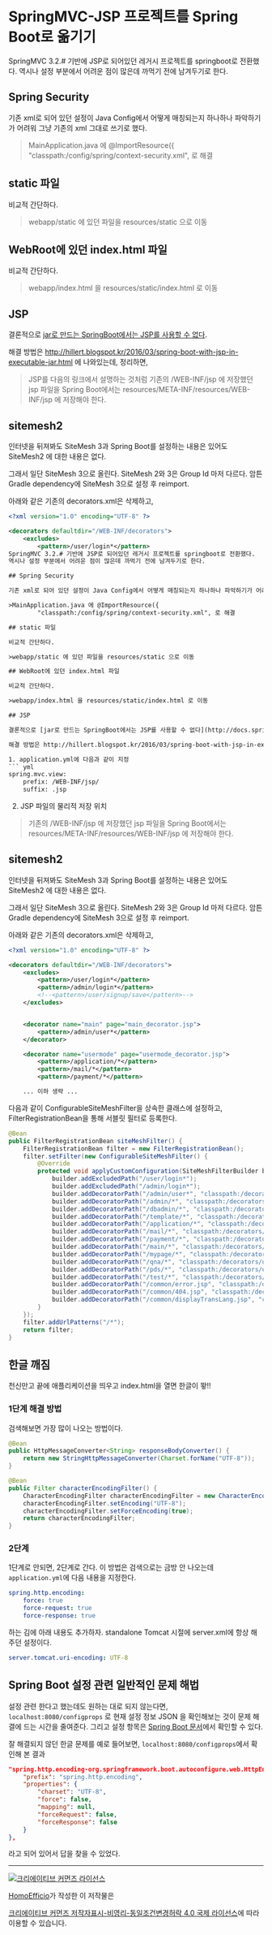 # SpringMVC-JSP 프로젝트를 Spring Boot로 옮기기

SpringMVC 3.2.# 기반에 JSP로 되어있던 레거시 프로젝트를 springboot로 전환했다.
역시나 설정 부분에서 어려운 점이 많은데 까먹기 전에 남겨두기로 한다.

## Spring Security

기존 xml로 되어 있던 설정이 Java Config에서 어떻게 매칭되는지 하나하나 파악하기가 어려워 그냥 기존의 xml 그대로 쓰기로 했다.

>MainApplication.java 에 @ImportResource({
        "classpath:/config/spring/context-security.xml", 로 해결

## static 파일

비교적 간단하다.

>webapp/static 에 있던 파일을 resources/static 으로 이동

## WebRoot에 있던 index.html 파일

비교적 간단하다.

>webapp/index.html 을 resources/static/index.html 로 이동

## JSP

결론적으로 [jar로 만드는 SpringBoot에서는 JSP를 사용할 수 없다](http://docs.spring.io/spring-boot/docs/current/reference/html/boot-features-developing-web-applications.html#boot-features-jsp-limitations).

해결 방법은 http://hillert.blogspot.kr/2016/03/spring-boot-with-jsp-in-executable-jar.html 에 나와있는데, 정리하면,

>JSP를 다음의 링크에서 설명하는 것처럼 기존의 /WEB-INF/jsp 에 저장했던 jsp 파일을 Spring Boot에서는 resources/META-INF/resources/WEB-INF/jsp 에 저장해야 한다.

## sitemesh2

인터넷을 뒤져봐도 SiteMesh 3과 Spring Boot를 설정하는 내용은 있어도 SiteMesh2 에 대한 내용은 없다.

그래서 일단 SiteMesh 3으로 올린다. SiteMesh 2와 3은 Group Id 마저 다르다. 암튼 Gradle dependency에 SiteMesh 3으로 설정 후 reimport.

아래와 같은 기존의 decorators.xml은 삭제하고,

```xml
<?xml version="1.0" encoding="UTF-8" ?>

<decorators defaultdir="/WEB-INF/decorators">
    <excludes>
        <pattern>/user/login*</pattern>
SpringMVC 3.2.# 기반에 JSP로 되어있던 레거시 프로젝트를 springboot로 전환했다.
역시나 설정 부분에서 어려운 점이 많은데 까먹기 전에 남겨두기로 한다.

## Spring Security

기존 xml로 되어 있던 설정이 Java Config에서 어떻게 매칭되는지 하나하나 파악하기가 어려워 그냥 기존의 xml 그대로 쓰기로 했다.

>MainApplication.java 에 @ImportResource({
        "classpath:/config/spring/context-security.xml", 로 해결

## static 파일

비교적 간단하다.

>webapp/static 에 있던 파일을 resources/static 으로 이동

## WebRoot에 있던 index.html 파일

비교적 간단하다.

>webapp/index.html 을 resources/static/index.html 로 이동

## JSP

결론적으로 [jar로 만드는 SpringBoot에서는 JSP를 사용할 수 없다](http://docs.spring.io/spring-boot/docs/current/reference/html/boot-features-developing-web-applications.html#boot-features-jsp-limitations).

해결 방법은 http://hillert.blogspot.kr/2016/03/spring-boot-with-jsp-in-executable-jar.html 에 나와있는데, 정리하면,

1. application.yml에 다음과 같이 지정
``` yml
spring.mvc.view:
    prefix: /WEB-INF/jsp/
    suffix: .jsp
```

2. JSP 파일의 물리적 저장 위치
>기존의 /WEB-INF/jsp 에 저장했던 jsp 파일을 Spring Boot에서는 resources/META-INF/resources/WEB-INF/jsp 에 저장해야 한다.

## sitemesh2

인터넷을 뒤져봐도 SiteMesh 3과 Spring Boot를 설정하는 내용은 있어도 SiteMesh2 에 대한 내용은 없다.

그래서 일단 SiteMesh 3으로 올린다. SiteMesh 2와 3은 Group Id 마저 다르다. 암튼 Gradle dependency에 SiteMesh 3으로 설정 후 reimport.

아래와 같은 기존의 decorators.xml은 삭제하고,

```xml
<?xml version="1.0" encoding="UTF-8" ?>

<decorators defaultdir="/WEB-INF/decorators">
    <excludes>
        <pattern>/user/login*</pattern>
        <pattern>/admin/login*</pattern>
        <!--<pattern>/user/signup/save</pattern>-->
    </excludes>


    <decorator name="main" page="main_decorator.jsp">
        <pattern>/admin/user*</pattern>
    </decorator>

    <decorator name="usermode" page="usermode_decorator.jsp">
        <pattern>/application/*</pattern>
        <pattern>/mail/*</pattern>
        <pattern>/payment/*</pattern>

    ... 이하 생략 ...
```

다음과 같이 ConfigurableSiteMeshFilter을 상속한 클래스에 설정하고, FilterRegistrationBean을 통해 서블릿 필터로 등록한다.

```java
@Bean
public FilterRegistrationBean siteMeshFilter() {
    FilterRegistrationBean filter = new FilterRegistrationBean();
    filter.setFilter(new ConfigurableSiteMeshFilter() {
        @Override
        protected void applyCustomConfiguration(SiteMeshFilterBuilder builder) {
            builder.addExcludedPath("/user/login*");
            builder.addExcludedPath("/admin/login*");
            builder.addDecoratorPath("/admin/user*", "classpath:/decorators/main_decorator.jsp");
            builder.addDecoratorPath("/admin/*", "classpath:/decorators/adminmode_decorator.jsp");
            builder.addDecoratorPath("/dbadmin/*", "classpath:/decorators/dbadminmode_decorator.jsp");
            builder.addDecoratorPath("/template/*", "classpath:/decorators/temp_decorator.jsp");
            builder.addDecoratorPath("/application/*", "classpath:/decorators/usermode_decorator.jsp");
            builder.addDecoratorPath("/mail/*", "classpath:/decorators/usermode_decorator.jsp");
            builder.addDecoratorPath("/payment/*", "classpath:/decorators/usermode_decorator.jsp");
            builder.addDecoratorPath("/main/*", "classpath:/decorators/usermode_decorator.jsp");
            builder.addDecoratorPath("/mypage/*", "classpath:/decorators/usermode_decorator.jsp");
            builder.addDecoratorPath("/qna/*", "classpath:/decorators/usermode_decorator.jsp");
            builder.addDecoratorPath("/pds/*", "classpath:/decorators/usermode_decorator.jsp");
            builder.addDecoratorPath("/test/*", "classpath:/decorators/usermode_decorator.jsp");
            builder.addDecoratorPath("/common/error.jsp", "classpath:/decorators/usermode_decorator.jsp");
            builder.addDecoratorPath("/common/404.jsp", "classpath:/decorators/usermode_decorator.jsp");
            builder.addDecoratorPath("/common/displayTransLang.jsp", "classpath:/decorators/usermode_decorator.jsp");
        }
    });
    filter.addUrlPatterns("/*");
    return filter;
}
```

## 한글 깨짐

천신만고 끝에 애플리케이션을 띄우고 index.html을 열면 한글이 뙇!!

### 1단계 해결 방법

검색해보면 가장 많이 나오는 방법이다.

``` java
@Bean
public HttpMessageConverter<String> responseBodyConverter() {
    return new StringHttpMessageConverter(Charset.forName("UTF-8"));
}

@Bean
public Filter characterEncodingFilter() {
    CharacterEncodingFilter characterEncodingFilter = new CharacterEncodingFilter();
    characterEncodingFilter.setEncoding("UTF-8");
    characterEncodingFilter.setForceEncoding(true);
    return characterEncodingFilter;
}
```

### 2단계

1단계로 안되면, 2단계로 간다. 이 방법은 검색으로는 금방 안 나오는데 `application.yml`에 다음 내용을 지정한다.

``` yml
spring.http.encoding:
    force: true
    force-request: true
    force-response: true
```

하는 김에 아래 내용도 추가하자. standalone Tomcat 시절에 server.xml에 항상 해주던 설정이다.

``` yml
server.tomcat.uri-encoding: UTF-8
```

## Spring Boot 설정 관련 일반적인 문제 해법

설정 관련 한다고 했는데도 원하는 대로 되지 않는다면, `localhost:8080/configprops` 로 현재 설정 정보 JSON 을 확인해보는 것이 문제 해결에 드는 시간을 줄여준다. 그리고 설정 항목은 [Spring Boot 문서](https://docs.spring.io/spring-boot/docs/current/reference/html/common-application-properties.html#common-application-properties)에서 확인할 수 있다.

잘 해결되지 않던 한글 문제를 예로 들어보면, `localhost:8080/configprops`에서 확인해 본 결과

``` json
"spring.http.encoding-org.springframework.boot.autoconfigure.web.HttpEncodingProperties": {
    "prefix": "spring.http.encoding",
    "properties": {
        "charset": "UTF-8",
        "force": false,
        "mapping": null,
        "forceRequest": false,
        "forceResponse": false
    }
},
```

라고 되어 있어서 답을 찾을 수 있었다.

----
<a rel="license" href="http://creativecommons.org/licenses/by-nc-sa/4.0/"><img alt="크리에이티브 커먼즈 라이선스" style="border-width:0" src="https://i.creativecommons.org/l/by-nc-sa/4.0/88x31.png" /></a>

<a href='https://www.facebook.com/hanmomhanda' target='_blank'>HomoEfficio</a>가 작성한 이 저작물은

<a rel="license" href="http://creativecommons.org/licenses/by-nc-sa/4.0/">크리에이티브 커먼즈 저작자표시-비영리-동일조건변경허락 4.0 국제 라이선스</a>에 따라 이용할 수 있습니다.




